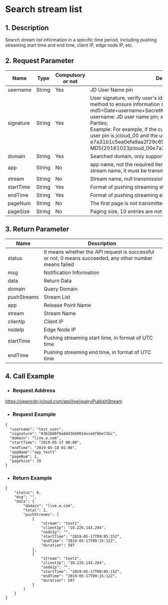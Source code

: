 # **Search stream list**

## **1. Description**

Search stream list information in a specific time period, including pushing streaming start time and end time, client IP, edge node IP, etc.

## **2. Request Parameter**

| **Name**   | **Type** | **Compulsory or not** | **Description**                                                     |
| ---------- | -------- | ------------ | ------------------------------------------------------------ |
| username   | String   | Yes           | JD User Name pin                                                |
| signature  | String   | Yes           |User signature, verify user's identity information through md5 method to ensure information security. </br>md5=Date+username+SecretKey; date: The format is yyyymmdd; username: JD user name pin; secret key: Agreement between the Parties; </br>Example: For example, if the current date is October 23, 2016, the user pin is jcloud_00 and the user SecretKey is e7a31b1c5ea0efa9aa2f29c6559f7d61, then the signature is MD5(20161023jcloud_00e7a31b1c5ea0efa9aa2f29c6559f7d61)|
| domain     | String   | Yes           |Searched domain, only support search of one domain|
|app| String   | No  |app name, not the required item, if the item is filtered as per the stream name, it must be transmitted |
|stream | String   | No | Stream name, null transmission means to search all stream names|
|startTime | String   | Yes | Format of pushing streaming start time: yyyy-MM-dd HH:mm |
|endTime | String   | Yes| Format of pushing streaming end time: yyyy-MM-dd HH:mm  |
|pageNum | String   | No | The first page is not transmitted by default	|
|pageSize| String   | No  |Paging size, 10 entries are not transmitted by default |

## **3. Return Parameter**

| **Name**   | **Description** | 
| ---------- | -------- |
| status| It means whether the API request is successful or not, 0 means succeeded, any other number means failed  | 
|msg |Notification Information | 
|data | Return Data | 
| domain| Query Domain  | 
|pushStreams | Stream List | 
| app| Release Point Name | 
|stream |Stream Name | 
| clientIp| Client IP|
| nodeIp| Edge Node IP| 
| startTime| Pushing streaming start time, in format of UTC time | 
|endTime| Pushing streaming end time, in format of UTC time| 

## **4. Call Example**

- ### **Request Address**

https://opencdn.jcloud.com/api/live/queryPublishStream

- ### **Request Example**

```
{
  "username": "test_user",
  "signature": "03b10d0f0a8dd3bb9014ece6f8be72bc",
  "domain": "live.a.com",
  "startTime": "2019-05-17 00:00",
  "endTime": "2019-05-18 01:00"，
  "appName":"app_test1"
  "pageNum": 1,
  "pageSize": 10
}

```

- ### **Return Example**

```
{
    "status": 0,
    "msg": "",
    "data": {
        "domain": "live.a.com",
        "total": 2,
        "pushStreams": [
            {
                "stream": "test1",
                "clientIp": "10.226.143.204",
                "nodeIp": "",
                "startTime": "2019-05-17T09:05:15Z",
                "endTime": "2019-05-17T09:15:12Z",
                "duration": 597
            },
            {
                "stream": "test2",
                "clientIp": "10.226.143.204",
                "nodeIp": "",
                "startTime": "2019-05-17T09:05:15Z",
                "endTime": "2019-05-17T09:15:12Z",
                "duration": 597
            }
        ]
    }
}

```
